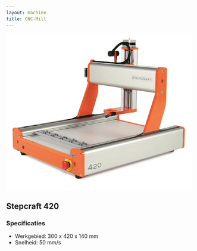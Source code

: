 ```yaml
---
layout: machine
title: CNC-Mill
---
```


![](img/stepcraft-420.jpg)

## Stepcraft 420

### Specificaties

- Werkgebied: 300 x 420 x 140 mm
- Snelheid: 50 mm/s